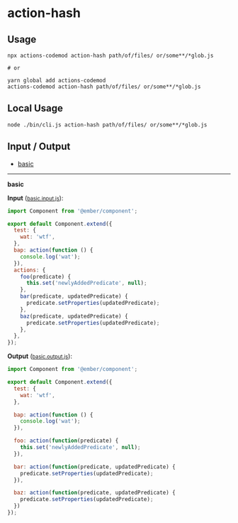 # action-hash

## Usage

```
npx actions-codemod action-hash path/of/files/ or/some**/*glob.js

# or

yarn global add actions-codemod
actions-codemod action-hash path/of/files/ or/some**/*glob.js
```

## Local Usage

```
node ./bin/cli.js action-hash path/of/files/ or/some**/*glob.js
```

## Input / Output

<!--FIXTURES_TOC_START-->
* [basic](#basic)
<!--FIXTURES_TOC_END-->

<!--FIXTURES_CONTENT_START-->
---
<a id="basic">**basic**</a>

**Input** (<small>[basic.input.js](transforms/action-hash/__testfixtures__/basic.input.js)</small>):
```js
import Component from '@ember/component';

export default Component.extend({
  test: {
    wat: 'wtf',
  },
  bap: action(function () {
    console.log('wat');
  }),
  actions: {
    foo(predicate) {
      this.set('newlyAddedPredicate', null);
    },
    bar(predicate, updatedPredicate) {
      predicate.setProperties(updatedPredicate);
    },
    baz(predicate, updatedPredicate) {
      predicate.setProperties(updatedPredicate);
    },
  },
});

```

**Output** (<small>[basic.output.js](transforms/action-hash/__testfixtures__/basic.output.js)</small>):
```js
import Component from '@ember/component';

export default Component.extend({
  test: {
    wat: 'wtf',
  },

  bap: action(function () {
    console.log('wat');
  }),

  foo: action(function(predicate) {
    this.set('newlyAddedPredicate', null);
  }),

  bar: action(function(predicate, updatedPredicate) {
    predicate.setProperties(updatedPredicate);
  }),

  baz: action(function(predicate, updatedPredicate) {
    predicate.setProperties(updatedPredicate);
  })
});

```
<!--FIXTURES_CONTENT_END-->
